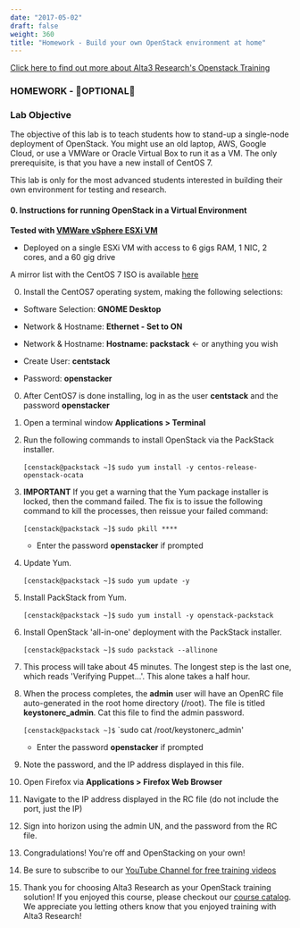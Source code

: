 ```yaml
---
date: "2017-05-02"
draft: false
weight: 360
title: "Homework - Build your own OpenStack environment at home"
---
```

[Click here to find out more about Alta3 Research's Openstack Training](https://alta3.com/courses/openstack)

### HOMEWORK - &#x1F680;OPTIONAL&#x1F680;

### Lab Objective
The objective of this lab is to teach students how to stand-up a single-node deployment of OpenStack. You might use an old laptop, AWS, Google Cloud, or use a VMWare or Oracle Virtual Box to run it as a VM. The only prerequisite, is that you have a new install of CentOS 7.

This lab is only for the most advanced students interested in building their own environment for testing and research.

#### 0. Instructions for running OpenStack in a Virtual Environment

**Tested with [VMWare vSphere ESXi VM](https://www.vmware.com)**

* Deployed on a single ESXi VM with access to 6 gigs RAM, 1 NIC, 2 cores, and a 60 gig drive

A mirror list with the CentOS 7 ISO is available [here](http://isoredirect.centos.org/centos/7/isos/x86_64/CentOS-7-x86_64-Everything-1611.iso)

0. Install the CentOS7 operating system, making the following selections:

  - Software Selection: **GNOME Desktop**
  
  - Network & Hostname: **Ethernet - Set to ON**
  
  - Network & Hostname: **Hostname: packstack** <- or anything you wish
  
  - Create User: **centstack**
  
  - Password: **openstacker**
  
0. After CentOS7 is done installing, log in as the user **centstack** and the password **openstacker**

0. Open a terminal window **Applications > Terminal**

0. Run the following commands to install OpenStack via the PackStack installer.

	 `[censtack@packstack ~]$` `sudo yum install -y centos-release-openstack-ocata`

0. **IMPORTANT** If you get a warning that the Yum package installer is locked, then the command failed. The fix is to issue the following command to kill the processes, then reissue your failed command:
	 
	 `[censtack@packstack ~]$` `sudo pkill ****`
   
     - Enter the password **openstacker** if prompted
     
0. Update Yum.

	 `[censtack@packstack ~]$` `sudo yum update -y`

0. Install PackStack from Yum.

	 `[censtack@packstack ~]$` `sudo yum install -y openstack-packstack`

0. Install OpenStack 'all-in-one' deployment with the PackStack installer. 

	 `[censtack@packstack ~]$` `sudo packstack --allinone`
   
0. This process will take about 45 minutes. The longest step is the last one, which reads 'Verifying Puppet...'. This alone takes a half hour.

0. When the process completes, the **admin** user will have an OpenRC file auto-generated in the root home directory (/root). The file is titled **keystonerc_admin**. Cat this file to find the admin password.

	 `[censtack@packstack ~]$` `sudo cat /root/keystonerc_admin'
   
     - Enter the password **openstacker** if prompted
     
0. Note the password, and the IP address displayed in this file.

0. Open Firefox via **Applications > Firefox Web Browser**

0. Navigate to the IP address displayed in the RC file (do not include the port, just the IP)

0. Sign into horizon using the admin UN, and the password from the RC file.

0. Congradulations! You're off and OpenStacking on your own!

0. Be sure to subscribe to our [YouTube Channel for free training videos](http://alta3.com/alta3)

0. Thank you for choosing Alta3 Research as your OpenStack training solution! If you enjoyed this course, please checkout our [course catalog](http://alta3.com/courses). We appreciate you letting others know that you enjoyed training with Alta3 Research!
